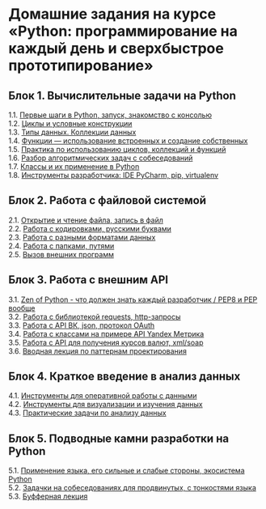 # Домашние задания на курсе «Python: программирование на каждый день и сверхбыстрое прототипирование»

## Блок 1. Вычислительные задачи на Python
1.1. [Первые шаги в Python, запуск, знакомство с консолью](first-steps/)  
1.2. [Циклы и условные конструкции](cycles-and-conditions/)  
1.3. [Типы данных. Коллекции данных](datatypes/)  
1.4. [Функции — использование встроенных и создание собственных](functions/)  
1.5. [Практика по использованию циклов, коллекций и функций](cycles-practice/)  
1.6. [Разбор алгоритмических задач с собеседований](cycles-practice/)  
1.7. [Классы и их применение в Python](classes/)  
1.8. [Инструменты разработчика: IDE PyCharm, pip, virtualenv](ide/)  

## Блок 2. Работа с файловой системой
2.1. [Открытие и чтение файла, запись в файл](files/)  
2.2. [Работа с кодировками, русскими буквами](encoding/)  
2.3. [Работа с разными форматами данных](formats/)  
2.4. [Работа с папками, путями](paths/)  
2.5. [Вызов внешних программ](external-programs/)  

## Блок 3. Работа с внешним API
3.1. [Zen of Python - что должен знать каждый разработчик / PEP8 и PEP вообще](zen/)  
3.2. [Работа с библиотекой requests, http-запросы](requests/)  
3.3. [Работа с API ВК, json, протокол OAuth](vk/)  
3.4. [Работа с классами на примере API Yandex Метрика](yandex/)  
3.5. [Работа с API для получения курсов валют, xml/soap](currencies/)  
3.6. [Вводная лекция по паттернам проектирования]()  

## Блок 4. Краткое введение в анализ данных
4.1. [Инструменты для оперативной работы с данными](pandas/)  
4.2. [Инструменты для визуализации и изучения данных](visualization/)  
4.3. [Практические задачи по анализу данных](data-analysis/)  

## Блок 5. Подводные камни разработки на Python
5.1. [Применение языка, его сильные и слабые стороны, экосистема Python]()  
5.2. [Задачки на собеседованиях для продвинутых, с тонкостями языка](interview-tasks)  
5.3. [Буфферная лекция]()  
